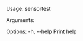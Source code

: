 Usage: sensortest <PIN> <PORT>

Arguments:
  <PIN>   
  <PORT>  

Options:
  -h, --help  Print help

